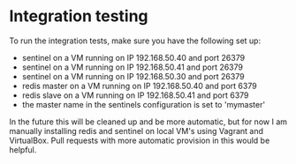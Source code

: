 # Integration testing

To run the integration tests, make sure you have the following set up:

- sentinel on a VM running on IP 192.168.50.40 and port 26379
- sentinel on a VM running on IP 192.168.50.41 and port 26379
- sentinel on a VM running on IP 192.168.50.30 and port 26379
- redis master on a VM running on IP 192.168.50.40 and port 6379
- redis slave on a VM running on IP 192.168.50.41 and port 6379
- the master name in the sentinels configuration is set to 'mymaster'

In the future this will be cleaned up and be more automatic, but for now I am manually installing redis and sentinel
on local VM's using Vagrant and VirtualBox.  Pull requests with more automatic provision in this would be helpful.
